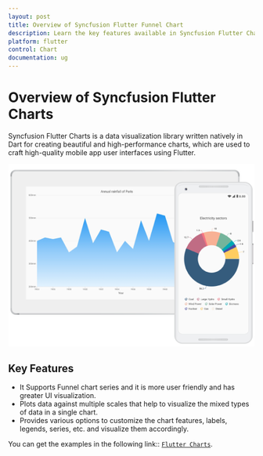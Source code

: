 ```yaml
---
layout: post
title: Overview of Syncfusion Flutter Funnel Chart
description: Learn the key features available in Syncfusion Flutter Charts and overview about Funnel Charts in Flutter.
platform: flutter
control: Chart
documentation: ug
---
```


# Overview of Syncfusion Flutter Charts

Syncfusion Flutter Charts is a data visualization library written natively in Dart for creating beautiful and high-performance charts, which are used to craft high-quality mobile app user interfaces using Flutter.

![Overview Flutter chart](images/overview/overview.png)

## Key Features

* It Supports Funnel chart series and it is more user friendly and has greater UI visualization.
* Plots data against multiple scales that help to visualize the mixed types of data in a single chart.
* Provides various options to customize the chart features, labels, legends, series, etc. and visualize them accordingly.

You can get the examples in the following link:: [`Flutter Charts`](https://github.com/syncfusion/flutter-examples).